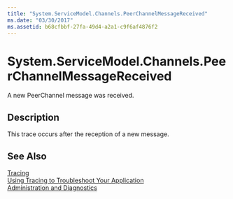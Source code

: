 ```yaml
---
title: "System.ServiceModel.Channels.PeerChannelMessageReceived"
ms.date: "03/30/2017"
ms.assetid: b68cfbbf-27fa-49d4-a2a1-c9f6af4876f2
---
```

# System.ServiceModel.Channels.PeerChannelMessageReceived
A new PeerChannel message was received.  
  
## Description  
 This trace occurs after the reception of a new message.  
  
## See Also  
 [Tracing](../../../../../docs/framework/wcf/diagnostics/tracing/index.md)  
 [Using Tracing to Troubleshoot Your Application](../../../../../docs/framework/wcf/diagnostics/tracing/using-tracing-to-troubleshoot-your-application.md)  
 [Administration and Diagnostics](../../../../../docs/framework/wcf/diagnostics/index.md)
